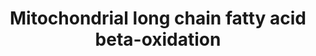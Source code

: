 ---
annotations:
- type: Pathway Ontology
  value: fatty acid beta degradation pathway
authors:
- N.Reyes
- MaintBot
- Ddigles
- Eweitz
description: ''
last-edited: 2021-05-15
organisms:
- Danio rerio
redirect_from:
- /index.php/Pathway:WP498
- /instance/WP498
schema-jsonld:
- '@context': https://schema.org/
  '@id': https://wikipathways.github.io/pathways/WP498.html
  '@type': Dataset
  creator:
    '@type': Organization
    name: WikiPathways
  description: ''
  keywords:
  - acadm
  - ACSL3
  - zgc:112155
  - zgc:92400
  - CPT1A
  - DCI
  - ACSL1
  - zgc:64067
  - SLC25A20
  - zgc:77526
  - HADHA
  - zgc:101627
  - zgc:77634
  - zgc:86777
  - ACSL2
  - acadl
  - acsl4
  license: CC0
  name: Mitochondrial long chain fatty acid beta-oxidation
seo: CreativeWork
title: Mitochondrial long chain fatty acid beta-oxidation
wpid: WP498
---